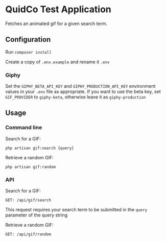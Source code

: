 # QuidCo Test Application

Fetches an animated gif for a given search term.

## Configuration

Run `composer install`

Create a copy of `.env.example` and rename it `.env`

### Giphy

Set the `GIPHY_BETA_API_KEY` and `GIPHY_PRODUCTION_API_KEY` environment values in your `.env` file as appropriate.
If you want to use the beta key, set `GIF_PROVIDER` to `giphy-beta`, otherwise leave it as `giphy-production`

## Usage

### Command line

Search for a GIF:

```
php artisan gif:search {query}
```

Retrieve a random GIF:

```
php artisan gif:random
```

### API

Search for a GIF:

```
GET: /api/gif/search
```

This request requires your search term to be submitted in the  `query` parameter of the query string

Retrieve a random GIF:

```
GET: /api/gif/random
```
